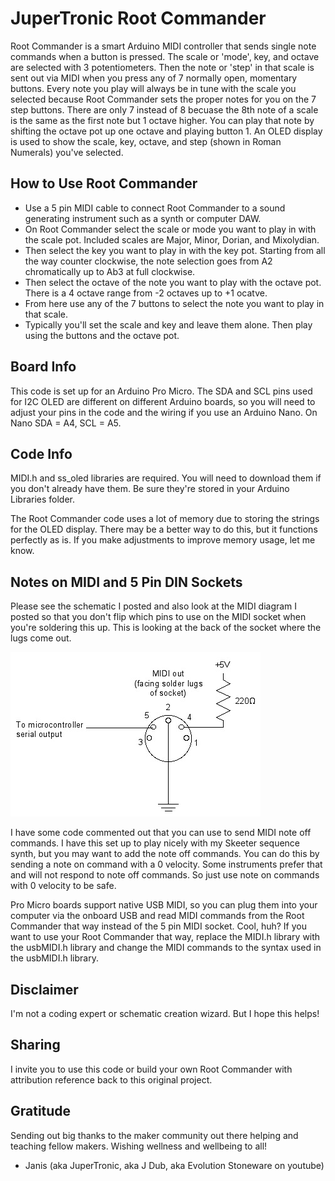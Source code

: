 # JuperTronic Root Commander
Root Commander is a smart Arduino MIDI controller that sends single note commands when a button is pressed. The scale or 'mode', key, and octave are selected with 3 potentiometers. Then the note or 'step' in that scale is sent out via MIDI when you press any of 7 normally open, momentary buttons. Every note you play will always be in tune with the scale you selected because Root Commander sets the proper notes for you on the 7 step buttons. There are only 7 instead of 8 becuase the 8th note of a scale is the same as the first note but 1 octave higher. You can play that note by shifting the octave pot up one octave and playing button 1. An OLED display is used to show the scale, key, octave, and step (shown in Roman Numerals) you've selected. 

## How to Use Root Commander
- Use a 5 pin MIDI cable to connect Root Commander to a sound generating instrument such as a synth or computer DAW.
- On Root Commander select the scale or mode you want to play in with the scale pot. Included scales are Major, Minor, Dorian, and Mixolydian.
- Then select the key you want to play in with the key pot. Starting from all the way counter clockwise, the note selection goes from A2 chromatically up to Ab3 at full clockwise.
- Then select the octave of the note you want to play with the octave pot. There is a 4 octave range from -2 octaves up to +1 ocatve.
- From here use any of the 7 buttons to select the note you want to play in that scale.
- Typically you'll set the scale and key and leave them alone. Then play using the buttons and the octave pot. 

## Board Info
This code is set up for an Arduino Pro Micro. The SDA and SCL pins used for I2C OLED are different on different Arduino boards, so you will need to adjust your pins in the code and the wiring if you use an Arduino Nano. On Nano SDA = A4, SCL = A5.

## Code Info
MIDI.h and ss_oled libraries are required. You will need to download them if you don't already have them. Be sure they're stored in your Arduino Libraries folder.

The Root Commander code uses a lot of memory due to storing the strings for the OLED display. There may be a better way to do this, but it functions perfectly as is. If you make adjustments to improve memory usage, let me know. 

## Notes on MIDI and 5 Pin DIN Sockets
Please see the schematic I posted and also look at the MIDI diagram I posted so that you don't flip which pins to use on the MIDI socket when you're soldering this up. This is looking at the back of the socket where the lugs come out. 

![MIDI](https://github.com/JuperTronic/Jupertronic_Root_Commander/blob/main/midi_hardware.jpg)

I have some code commented out that you can use to send MIDI note off commands. I have this set up to play nicely with my Skeeter sequence synth, but you may want to add the note off commands. You can do this by sending a note on command with a 0 velocity. Some instruments prefer that and will not respond to note off commands. So just use note on commands with 0 velocity to be safe.

Pro Micro boards support native USB MIDI, so you can plug them into your computer via the onboard USB and read MIDI commands from the Root Commander that way instead of the 5 pin MIDI socket. Cool, huh? If you want to use your Root Commander that way, replace the MIDI.h library with the usbMIDI.h library and change the MIDI commands to the syntax used in the usbMIDI.h library. 

## Disclaimer
I'm not a coding expert or schematic creation wizard. But I hope this helps!

## Sharing
I invite you to use this code or build your own Root Commander with attribution reference back to this original project.

## Gratitude
Sending out big thanks to the maker community out there helping and teaching fellow makers. 
Wishing wellness and wellbeing to all!
- Janis (aka JuperTronic, aka J Dub, aka Evolution Stoneware on youtube) 
